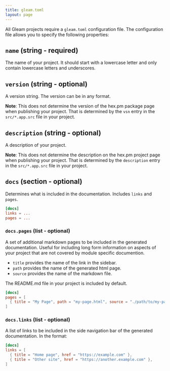 ```yaml
---
title: gleam.toml
layout: page
---
```


All Gleam projects require a `gleam.toml` configuration file. The configuration file allows you to
specify the following properties:

## `name` (string - required)

The name of your project. It should start with a lowercase letter and only contain lowercase letters
and underscores.

## `version` (string - optional)

A version string. The version can be in any format.

**Note**: This does not determine the version of the hex.pm package page when publishing your
project. That is determined by the `vsn` entry in the `src/*.app.src` file in your project.

## `description` (string - optional)

A description of your project.

**Note**: This does not determine the description on the hex.pm project page when publishing your
project. That is determined by the `description` entry in the `src/*.app.src` file in your project.

## `docs` (section - optional)

Determines what is included in the documentation. Includes `links` and `pages`.

```toml
[docs]
links = ...
pages = ...
```

### `docs.pages` (list - optional)

A set of additional markdown pages to be included in the generated documentation. Useful for
including long form information on aspects of your project that are not covered by module specific
documention.

- `title` provides the name of the link in the sidebar.
- `path` provides the name of the generated html page.
- `source` provides the name of the markdown file.

The README.md file in your project is included by default.

```toml
[docs]
pages = [
  { title = "My Page", path = "my-page.html", source = "./path/to/my-page.md" },
]
```

### `docs.links` (list - optional)

A list of links to be included in the side navigation bar of the generated documentation. In the
format:

```toml
[docs]
links = [
  { title = "Home page", href = "https://example.com" },
  { title = "Other site", href = "https://another.example.com" },
]
```
